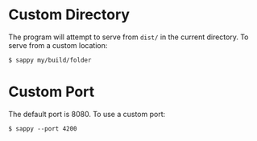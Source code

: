 # Custom Directory

The program will attempt to serve from `dist/` in the current directory. To serve from a custom location:

```
$ sappy my/build/folder
```

# Custom Port

The default port is 8080. To use a custom port:

```
$ sappy --port 4200
```
